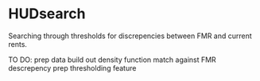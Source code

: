 # HUDsearch
Searching through thresholds for discrepencies between FMR and current rents.

TO DO:
  prep data
  build out density function
  match against FMR descrepency
  prep thresholding feature
